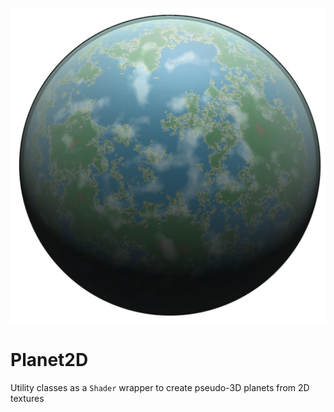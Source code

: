 ![Planet2D](terra.png)
# Planet2D
Utility classes as a `Shader` wrapper to create pseudo-3D planets from 2D textures
